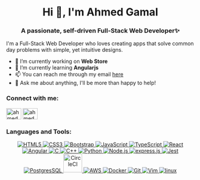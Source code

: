 <h1 align="center">Hi 👋, I'm Ahmed Gamal</h1>
<h3 align="center">A passionate, self-driven Full-Stack Web Developer✨</h3>

I'm a Full-Stack Web Developer who loves creating apps that solve common day problems with simple, yet intuitive designs.
- 🔭 I’m currently working on **Web Store**
- 🌱 I’m currently learning **Angularjs**
- 📫 You can reach me through my email [here](ahmedg.mohamed07@gmail.com)
- 💬 Ask me about anything, I'll be more than happy to help!

<h3 align="left">Connect with me:</h3>
<p align="left">
    <a href="https://linkedin.com/in/ahmedgamal00" target="blank"
        ><img
            align="center"
            src="https://raw.githubusercontent.com/rahuldkjain/github-profile-readme-generator/master/src/images/icons/Social/linked-in-alt.svg"
            alt="ahmedgamal00"
            height="30"
            width="40"
    /></a>
    <a href="https://twitter.com/ahmedgmohamed07" target="blank"
        ><img
            align="center"
            src="https://raw.githubusercontent.com/rahuldkjain/github-profile-readme-generator/master/src/images/icons/Social/twitter.svg"
            alt="ahmedgmohamed07"
            height="30"
            width="40"
    /></a>
</p>

<h3 align="left">Languages and Tools:</h3>
<p align="center">
    <a href="https://skillicons.dev" style="text-decoration=none;">
        <img src="https://skillicons.dev/icons?i=html" alt="HTML5" title="HTML5">
        <img src="https://skillicons.dev/icons?i=css" alt="CSS3" title="CSS3">
        <img src="https://skillicons.dev/icons?i=bootstrap" alt="Bootstrap" title="Bootstrap 5">
        <img src="https://skillicons.dev/icons?i=js" alt="JavaScript" title="Javascript">
        <img src="https://skillicons.dev/icons?i=ts" alt="TypeScript" title="TypeScript">
        <img src="https://skillicons.dev/icons?i=react" alt="React" title="React">
        <img src="https://skillicons.dev/icons?i=angular" alt="Angular" title="Angular">
        <img src="https://skillicons.dev/icons?i=c" alt="C" title="C">
        <img src="https://skillicons.dev/icons?i=cpp" alt="C++" title="C++">
        <img src="https://skillicons.dev/icons?i=python" alt="Python" title="Python">
        <img src="https://skillicons.dev/icons?i=nodejs" alt="Node.js" title="Node.js">
        <img src="https://skillicons.dev/icons?i=express" alt="express.js" title="Express.js">
        <img src="https://skillicons.dev/icons?i=jest" alt="Jest" title="Jest">
        <img src="https://skillicons.dev/icons?i=postgres" alt="PostgresSQL" title="PostgreSQL">
        <img src="https://www.vectorlogo.zone/logos/circleci/circleci-icon.svg" width="50px" alt="CircleCI" title="CircleCI">
        <img src="https://skillicons.dev/icons?i=aws" alt="AWS" title="Amazon Web Services">
        <img src="https://skillicons.dev/icons?i=docker" alt="Docker" title="Docker">
        <img src="https://skillicons.dev/icons?i=git" alt="Git" title="Git">
        <img src="https://skillicons.dev/icons?i=vim" alt="Vim" title="Vim">
        <img src="https://skillicons.dev/icons?i=linux" alt="linux" title="linux">
    </a>
</p>
